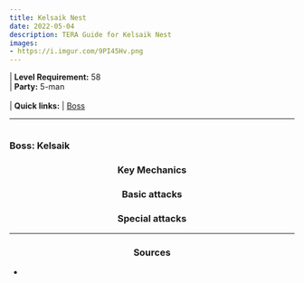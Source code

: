 ```yaml
---
title: Kelsaik Nest
date: 2022-05-04
description: TERA Guide for Kelsaik Nest
images: 
- https://i.imgur.com/9PI45Hv.png
---
```

 | **Level Requirement:** 58
<br> | **Party:** 5-man
<br>
<br> | **Quick links:**
| [Boss](#first-boss)  
<hr/>

<div id="first-boss">

![]()
<h3>Boss: Kelsaik</h3>
<center><h3>Key Mechanics</h3></center>



<center><h3>Basic attacks</h3></center>



<center><h3>Special attacks</h3></center>




</div>
<hr/>

<center><h3>Sources</h3></center>

* 
